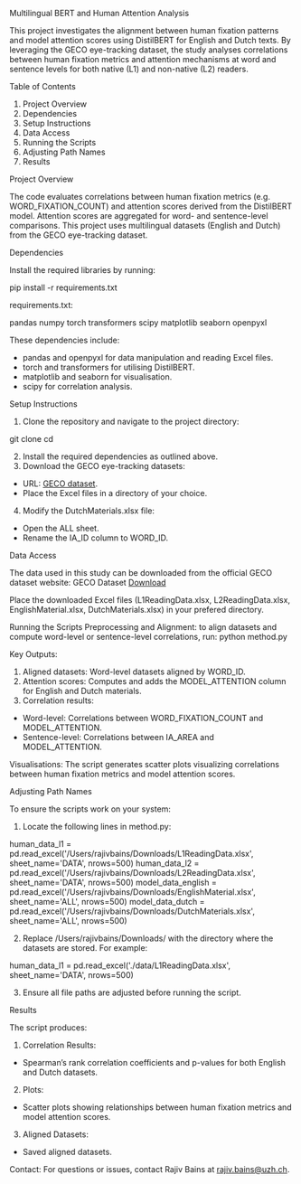 Multilingual BERT and Human Attention Analysis

This project investigates the alignment between human fixation patterns and model attention scores using DistilBERT for English and Dutch texts. By leveraging the GECO eye-tracking dataset, the study analyses correlations between human fixation metrics and attention mechanisms at word and sentence levels for both native (L1) and non-native (L2) readers.

Table of Contents
1. Project Overview
2.	Dependencies
3.	Setup Instructions
4.	Data Access
5.	Running the Scripts
6.	Adjusting Path Names
7.	Results

Project Overview

The code evaluates correlations between human fixation metrics (e.g. WORD_FIXATION_COUNT) and attention scores derived from the DistilBERT model. Attention scores are aggregated for word- and sentence-level comparisons. This project uses multilingual datasets (English and Dutch) from the GECO eye-tracking dataset.

Dependencies

Install the required libraries by running:

pip install -r requirements.txt

requirements.txt:

pandas
numpy
torch
transformers
scipy
matplotlib
seaborn
openpyxl

These dependencies include:
- pandas and openpyxl for data manipulation and reading Excel files.
- torch and transformers for utilising DistilBERT.
- matplotlib and seaborn for visualisation.
- scipy for correlation analysis.

Setup Instructions
1.	Clone the repository and navigate to the project directory:

git clone <repository-url>
cd <repository-directory>


2.	Install the required dependencies as outlined above.
3.	Download the GECO eye-tracking datasets:
- URL: [GECO dataset](https://expsy.ugent.be/downloads/geco/).
- Place the Excel files in a directory of your choice.
4.	Modify the DutchMaterials.xlsx file:
- Open the ALL sheet.
- Rename the IA_ID column to WORD_ID.

Data Access

The data used in this study can be downloaded from the official GECO dataset website:
GECO Dataset [Download](https://expsy.ugent.be/downloads/geco/)

Place the downloaded Excel files (L1ReadingData.xlsx, L2ReadingData.xlsx, EnglishMaterial.xlsx, DutchMaterials.xlsx) in your prefered directory.

Running the Scripts
Preprocessing and Alignment: to align datasets and compute word-level or sentence-level correlations, run: python method.py

Key Outputs:
1.	Aligned datasets: Word-level datasets aligned by WORD_ID.
2.	Attention scores: Computes and adds the MODEL_ATTENTION column for English and Dutch materials.
3.	Correlation results:
- Word-level: Correlations between WORD_FIXATION_COUNT and MODEL_ATTENTION.
- Sentence-level: Correlations between IA_AREA and MODEL_ATTENTION.

Visualisations: The script generates scatter plots visualizing correlations between human fixation metrics and model attention scores.

Adjusting Path Names

To ensure the scripts work on your system:
1.	Locate the following lines in method.py:

human_data_l1 = pd.read_excel('/Users/rajivbains/Downloads/L1ReadingData.xlsx', sheet_name='DATA', nrows=500)
human_data_l2 = pd.read_excel('/Users/rajivbains/Downloads/L2ReadingData.xlsx', sheet_name='DATA', nrows=500)
model_data_english = pd.read_excel('/Users/rajivbains/Downloads/EnglishMaterial.xlsx', sheet_name='ALL', nrows=500)
model_data_dutch = pd.read_excel('/Users/rajivbains/Downloads/DutchMaterials.xlsx', sheet_name='ALL', nrows=500)

2.	Replace /Users/rajivbains/Downloads/ with the directory where the datasets are stored. For example:

human_data_l1 = pd.read_excel('./data/L1ReadingData.xlsx', sheet_name='DATA', nrows=500)

3.	Ensure all file paths are adjusted before running the script.

Results

The script produces:
1.	Correlation Results:
- Spearman’s rank correlation coefficients and p-values for both English and Dutch datasets.
2.	Plots:
- Scatter plots showing relationships between human fixation metrics and model attention scores.
3.	Aligned Datasets:
- Saved aligned datasets.

Contact:
For questions or issues, contact Rajiv Bains at rajiv.bains@uzh.ch.
